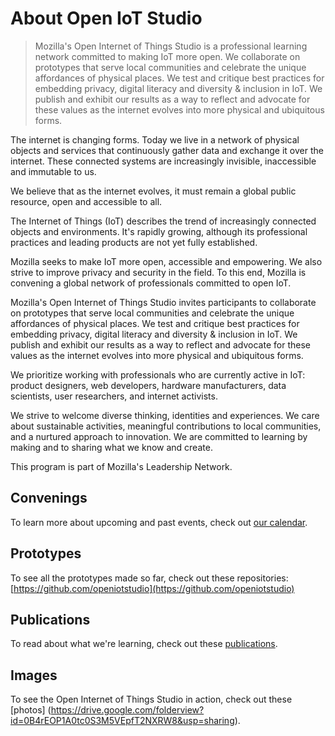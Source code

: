 # About Open IoT Studio

> Mozilla's Open Internet of Things Studio is a professional learning network committed to making IoT more open. We collaborate on prototypes that serve local communities and celebrate the unique affordances of physical places. We test and critique best practices for embedding privacy, digital literacy and diversity & inclusion in IoT. We publish and exhibit our results as a way to reflect and advocate for these values as the internet evolves into more physical and ubiquitous forms. 

The internet is changing forms. Today we live in a network of physical objects and services that continuously gather data and exchange it over the internet. These connected systems are increasingly invisible, inaccessible and immutable to us.

We believe that as the internet evolves, it must remain a global public resource, open and accessible to all.  

The Internet of Things (IoT) describes the trend of increasingly connected objects and environments. It's rapidly growing, although its professional practices and leading products are not yet fully established.

Mozilla seeks to make IoT more open, accessible and empowering. We also strive to improve privacy and security in the field. To this end, Mozilla is convening a global network of professionals committed to open IoT. 

Mozilla's Open Internet of Things Studio invites participants to collaborate on prototypes that serve local communities and celebrate the unique affordances of physical places. We test and critique best practices for embedding privacy, digital literacy and diversity & inclusion in IoT. We publish and exhibit our results as a way to reflect and advocate for these values as the internet evolves into more physical and ubiquitous forms. 

We prioritize working with professionals who are currently active in IoT: product designers, web developers, hardware manufacturers, data scientists, user researchers, and internet activists. 

We strive to welcome diverse thinking, identities and experiences. We care about sustainable activities, meaningful contributions to local communities, and a nurtured approach to innovation. We are committed to learning by making and to sharing what we know and create. 

This program is part of Mozilla's Leadership Network. 

## Convenings

To learn more about upcoming and past events, check out [our calendar](convenings/calendar.md). 

## Prototypes 

To see all the prototypes made so far, check out these repositories: [https://github.com/openiotstudio](https://github.com/openiotstudio) 

## Publications

To read about what we're learning, check out these [publications](https://github.com/openiotstudio/general/tree/master/publications). 

## Images

To see the Open Internet of Things Studio in action, check out these [photos] (https://drive.google.com/folderview?id=0B4rEOP1A0tc0S3M5VEpfT2NXRW8&usp=sharing).


